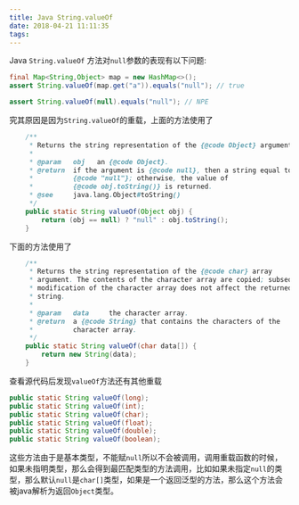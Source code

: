```yaml
---
title: Java String.valueOf
date: 2018-04-21 11:11:35
tags:
---
```


Java `String.valueOf` 方法对`null`参数的表现有以下问题:

```java
final Map<String,Object> map = new HashMap<>();
assert String.valueOf(map.get("a")).equals("null"); // true

assert String.valueOf(null).equals("null"); // NPE
```

究其原因是因为`String.valueOf`的重载，上面的方法使用了

```java
    /**
     * Returns the string representation of the {@code Object} argument.
     *
     * @param   obj   an {@code Object}.
     * @return  if the argument is {@code null}, then a string equal to
     *          {@code "null"}; otherwise, the value of
     *          {@code obj.toString()} is returned.
     * @see     java.lang.Object#toString()
     */
    public static String valueOf(Object obj) {
        return (obj == null) ? "null" : obj.toString();
    }
```

下面的方法使用了

```java
    /**
     * Returns the string representation of the {@code char} array
     * argument. The contents of the character array are copied; subsequent
     * modification of the character array does not affect the returned
     * string.
     *
     * @param   data     the character array.
     * @return  a {@code String} that contains the characters of the
     *          character array.
     */
    public static String valueOf(char data[]) {
        return new String(data);
    }
```

查看源代码后发现`valueOf`方法还有其他重载

```java
public static String valueOf(long);
public static String valueOf(int);
public static String valueOf(char);
public static String valueOf(float);
public static String valueOf(double);
public static String valueOf(boolean);
```

这些方法由于是基本类型，不能赋`null`所以不会被调用，调用重载函数的时候，如果未指明类型，那么会得到最匹配类型的方法调用，比如如果未指定`null`的类型，那么默认`null`是`char[]`类型，如果是一个返回泛型的方法，那么这个方法会被java解析为返回`Object`类型。